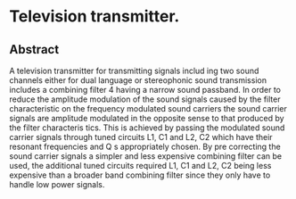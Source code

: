 # Television transmitter.

## Abstract
A television transmitter for transmitting signals includ ing two sound channels either for dual language or stereophonic sound transmission includes a combining filter 4 having a narrow sound passband. In order to reduce the amplitude modulation of the sound signals caused by the filter characteristic on the frequency modulated sound carriers the sound carrier signals are amplitude modulated in the opposite sense to that produced by the filter characteris tics. This is achieved by passing the modulated sound carrier signals through tuned circuits L1, C1 and L2, C2 which have their resonant frequencies and Q s appropriately chosen. By pre correcting the sound carrier signals a simpler and less expensive combining filter can be used, the additional tuned circuits required L1, C1 and L2, C2 being less expensive than a broader band combining filter since they only have to handle low power signals.